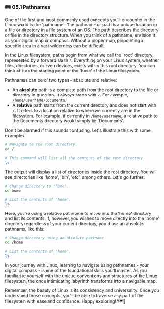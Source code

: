 ### 🛤 05.1 Pathnames

One of the first and most commonly used concepts you’ll encounter in the Linux world is the 'pathname'. The pathname or path is a unique location to a file or directory in a file system of an OS. The path describes the directory or file in the directory structure. When you think of a pathname, envision it as your digital map or compass. Without a proper map, pinpointing a specific area in a vast wilderness can be difficult.

In the Linux filesystem, paths begin from what we call the 'root' directory, represented by a forward slash `/`. Everything on your Linux system, whether files, directories, or even devices, exists within this root directory. You can think of it as the starting point or the 'base' of the Linux filesystem.

Pathnames can be of two types - absolute and relative:

- An **absolute** path is a complete path from the root directory to the file or directory in question. It always starts with `/`. For example, `/home/username/Documents`.
- A **relative** path starts from the current directory and does not start with `/`. It refers to a location relative to where we currently are in the filesystem. For example, if currently in `/home/username`, a relative path to the Documents directory would simply be 'Documents'.

Don't be alarmed if this sounds confusing. Let's illustrate this with some examples.

```bash
# Navigate to the root directory.
cd /

# This command will list all the contents of the root directory
ls
```

The output will display a list of directories inside the root directory. You will see directories like 'home', 'bin', 'etc', among others. Let's go further:

```bash
# Change directory to 'home'.
cd home

# List the contents of 'home'.
ls
```

Here, you're using a relative pathname to move into the 'home' directory and list its contents. If, however, you wished to move directly into the 'home' directory regardless of your current directory, you'd use an absolute pathname, like this:

```bash
# Change directory using an absolute pathname
cd /home

# List the contents of 'home'.
ls
```

In your journey with Linux, learning to navigate using pathnames - your digital compass - is one of the foundational skills you'll master. As you familiarize yourself with the unique conventions and structures of the Linux filesystem, the once intimidating labyrinth transforms into a navigable map.

Remember, the beauty of Linux is its consistency and universality. Once you understand these concepts, you'll be able to traverse any part of the filesystem with ease and confidence. Happy exploring! 🗺🚀
